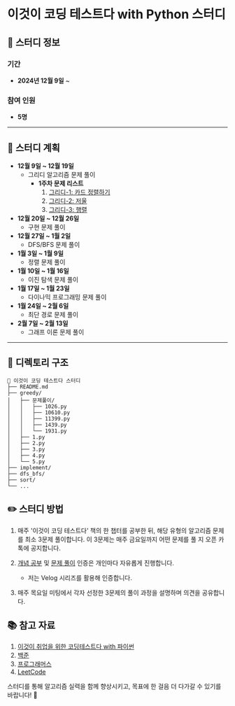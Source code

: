 # 이것이 코딩 테스트다 with Python 스터디

## 📅 스터디 정보

### 기간  
- **2024년 12월 9일** ~ 

### 참여 인원  
- **5명**  

---

## 📖 스터디 계획

- **12월 9일 ~ 12월 19일**  
  - 그리디 알고리즘 문제 풀이
    - **1주차 문제 리스트**  
      1. [그리디-1: 카드 정렬하기](https://www.acmicpc.net/problem/1715)  
      8. [그리디-2: 저울](https://www.acmicpc.net/problem/2437)
      9. [그리디-3: 행렬](https://www.acmicpc.net/problem/1080)  
- **12월 20일 ~ 12월 26일**  
  - 구현 문제 풀이  
- **12월 27일 ~ 1월 2일**  
  - DFS/BFS 문제 풀이  
- **1월 3일 ~ 1월 9일**  
  - 정렬 문제 풀이  
- **1월 10일 ~ 1월 16일**  
  - 이진 탐색 문제 풀이  
- **1월 17일 ~ 1월 23일**  
  - 다이나믹 프로그래밍 문제 풀이  
- **1월 24일 ~ 2월 6일**  
  - 최단 경로 문제 풀이  
- **2월 7일 ~ 2월 13일**  
  - 그래프 이론 문제 풀이  

---

## 📂 디렉토리 구조

```plain
📁 이것이 코딩 테스트다 스터디
├── README.md
├── greedy/
│   ├── 문제풀이/
│   │   ├── 1026.py
│   │   ├── 10610.py
│   │   ├── 11399.py
│   │   ├── 1439.py
│   │   └── 1931.py
│   ├── 1.py
│   ├── 2.py
│   ├── 3.py
│   ├── 4.py
│   └── 5.py
├── implement/
├── dfs_bfs/
├── sort/
└── ...
```

## ✏️ 스터디 방법

1. 매주 '이것이 코딩 테스트다' 책의 한 챕터를 공부한 뒤, 해당 유형의 알고리즘 문제를 최소 3문제 풀이합니다. 이 3문제는 매주 금요일까지 어떤 문제를 풀 지 오픈 카톡에 공지합니다.

2. [개념 공부](https://velog.io/@jw9603/series/%ED%8C%8C%EC%9D%B4%EC%8D%AC-%EC%95%8C%EA%B3%A0%EB%A6%AC%EC%A6%98) 및 [문제 풀이](https://velog.io/@jw9603/series/%EC%BD%94%EB%94%A9%ED%85%8C%EC%8A%A4%ED%8A%B8) 인증은 개인마다 자유롭게 진행합니다.
  
    - 저는 Velog 시리즈를 활용해 인증합니다.
    
3. 매주 목요일 미팅에서 각자 선정한 3문제의 풀이 과정을 설명하며 의견을 공유합니다.
   
## 📚 참고 자료
1. [이것이 취업을 위한 코딩테스트다 with 파이썬](https://product.kyobobook.co.kr/detail/S000001810273)
2. [백준](https://www.acmicpc.net/)
3. [프로그래머스](https://programmers.co.kr/)
4. [LeetCode](https://leetcode.com/problemset/)


스터디를 통해 알고리즘 실력을 함께 향상시키고, 목표에 한 걸음 더 다가갈 수 있기를 바랍니다! 🚀


